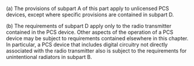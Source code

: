 (a) The provisions of subpart A of this part apply to unlicensed PCS devices, except where specific provisions are contained in subpart D.

(b) The requirements of subpart D apply only to the radio transmitter contained in the PCS device. Other aspects of the operation of a PCS device may be subject to requirements contained elsewhere in this chapter. In particular, a PCS device that includes digital circuitry not directly associated with the radio transmitter also is subject to the requirements for unintentional radiators in subpart B.

